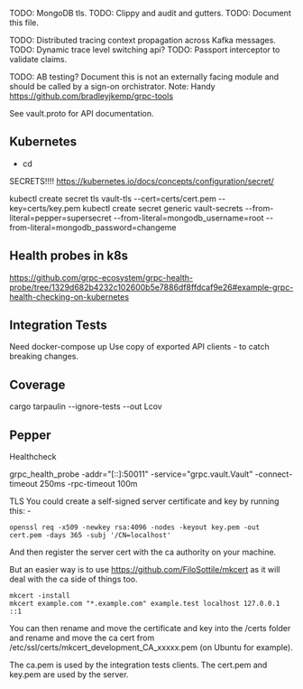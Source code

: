 TODO: MongoDB tls.
TODO: Clippy and audit and gutters.
TODO: Document this file.

TODO: Distributed tracing context propagation across Kafka messages.
TODO: Dynamic trace level switching api?
TODO: Passport interceptor to validate claims.

TODO: AB testing?
Document this is not an externally facing module and should be called by a sign-on orchistrator.
Note: Handy https://github.com/bradleyjkemp/grpc-tools


See vault.proto for API documentation.


Kubernetes
-----------

- cd <vault project root>

SECRETS!!!! https://kubernetes.io/docs/concepts/configuration/secret/

kubectl create secret tls vault-tls --cert=certs/cert.pem --key=certs/key.pem
kubectl create secret generic vault-secrets --from-literal=pepper=supersecret --from-literal=mongodb_username=root --from-literal=mongodb_password=changeme

Health probes in k8s
--------------------
https://github.com/grpc-ecosystem/grpc-health-probe/tree/1329d682b4232c102600b5e7886df8ffdcaf9e26#example-grpc-health-checking-on-kubernetes


Integration Tests
-----------------

Need docker-compose up
Use copy of exported API clients - to catch breaking changes.

Coverage
--------

cargo tarpaulin --ignore-tests --out Lcov

Pepper
------

Healthcheck

grpc_health_probe -addr="[::]:50011" -service="grpc.vault.Vault" -connect-timeout 250ms -rpc-timeout 100m


TLS
You could create a self-signed server certificate and key by running this: -

```
openssl req -x509 -newkey rsa:4096 -nodes -keyout key.pem -out cert.pem -days 365 -subj '/CN=localhost'
```

And then register the server cert with the ca authority on your machine.


But an easier way is to use https://github.com/FiloSottile/mkcert as it will deal with the ca side of things too.

```
mkcert -install
mkcert example.com "*.example.com" example.test localhost 127.0.0.1 ::1
```

You can then rename and move the certificate and key into the /certs folder and rename and move the ca cert from /etc/ssl/certs/mkcert_development_CA_xxxxx.pem (on Ubuntu for example).

The ca.pem is used by the integration tests clients.
The cert.pem and key.pem are used by the server.
